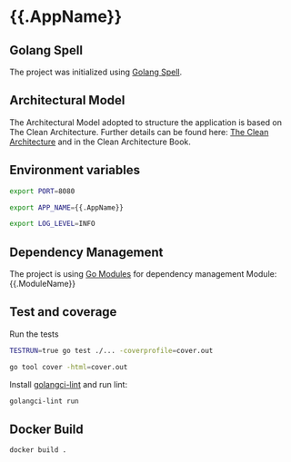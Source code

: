 # {{.AppName}}

## Golang Spell
The project was initialized using [Golang Spell](https://github.com/danilovalente/golangspell).

## Architectural Model
The Architectural Model adopted to structure the application is based on The Clean Architecture.
Further details can be found here: [The Clean Architecture](https://8thlight.com/blog/uncle-bob/2012/08/13/the-clean-architecture.html) and in the Clean Architecture Book.

## Environment variables

```sh
export PORT=8080

export APP_NAME={{.AppName}}

export LOG_LEVEL=INFO
```

## Dependency Management
The project is using [Go Modules](https://blog.golang.org/using-go-modules) for dependency management
Module: {{.ModuleName}}

## Test and coverage

Run the tests

```sh 
TESTRUN=true go test ./... -coverprofile=cover.out

go tool cover -html=cover.out
```

Install [golangci-lint](https://github.com/golangci/golangci-lint#install) and run lint:

```sh
golangci-lint run
```

## Docker Build

```sh
docker build .
```